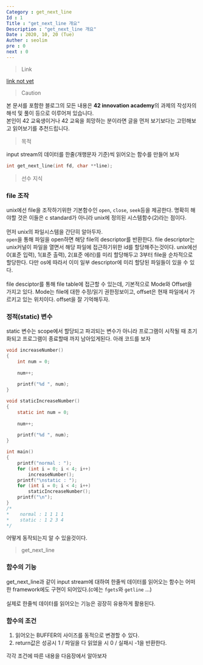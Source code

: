 ```yaml
---
Category : get_next_line
Id : 1
Title : "get_next_line 개요"
Description : "get_next_line 개요"
Date : 2020, 10, 20 (Tue)
Auther : seolim
pre : 0
next : 0
---
```

> Link

[link not yet]()

> Caution

본 문서를 포함한 블로그의 모든 내용은 <b>42 innovation academy</b>의 과제의 작성자의 해석 및 풀이 등으로 이루어져 있습니다.</br>본인이 42 교육생이거나 42 교육을 희망하는 분이라면 글을 먼저 보기보다는 고민해보고 읽어보기를 추천드립니다.


> 목적

input stream의 데이터를 한줄(개행문자 기준)씩 읽어오는 함수를 만들어 보자

```c
int get_next_line(int fd, char **line);
```

> 선수 지식


### file 조작

unix에선 file을 조작하기위한 기본함수인 `open`, `close`, `seek`등을 제공한다. 명확히 해야할 것은 이들은 c standard가 아니라 unix에 정의된 시스템함수(2)라는 점이다.</br></br>먼저 unix의 파일시스템을 간단히 알아두자.</br>`open`을 통해 파일을 open하면 해당 file의 descriptor를 반환한다. file descriptor는 unix커널이 파일을 열면서 해당 파일에 접근하기위한 id를 할당해주는것이다. unix에선 0(표준 입력), 1(표준 출력), 2(표준 에러)를 미리 할당해두고 3부터 file을 순차적으로 할당한다. 다만 os에 따라서 이미 일부 descriptor에 미리 할당된 파일들이 있을 수 있다.</br></br>file desciptor를 통해 file table에 접근할 수 있는데, 기본적으로 Mode와 Offset을 가지고 있다. Mode는 file에 대한 수정/읽기 권한정보이고, offset은 현재 파일에서 가르키고 있는 위치이다. offset을 잘 기억해두자.

### 정적(static) 변수

static 변수는 scope에서 할당되고 파괴되는 변수가 아니라 프로그램이 시작될 때 초기화되고 프로그램이 종료할때 까지 남아있게된다. 아래 코드를 보자

```c
void increaseNumber()
{
    int num = 0;
    
    num++;
    
    printf("%d ", num);
}

void staticIncreaseNumber()
{
    static int num = 0;
    
    num++;
    
    printf("%d ", num);
}

int main()
{
    printf("normal : ");
    for (int i = 0; i < 4; i++)
        increaseNumber();
    printf("\nstatic : ");
    for (int i = 0; i < 4; i++)
        staticIncreaseNumber();
    printf("\n");
}
/* 
*    normal : 1 1 1 1 
*    static : 1 2 3 4
*/
```
어떻게 동작되는지 알 수 있을것이다.

> get_next_line

### 함수의 기능

get_next_line과 같이 input stream에 대하여 한줄씩 데이터를 읽어오는 함수는 어떠한 framework에도 구현이 되어있다.(c에는 `fgets`와 `getline` ...)</br></br>실제로 한줄씩 데이터를 읽어오는 기능은 굉장히 유용하게 활용된다.

### 함수의 조건

1. 읽어오는 BUFFER의 사이즈를 동적으로 변경할 수 있다.
2. return값은 성공시 1 / 파일을 다 읽었을 시 0 / 실패시 -1을 반환한다.

각각 조건에 따른 내용을 다음장에서 알아보자

